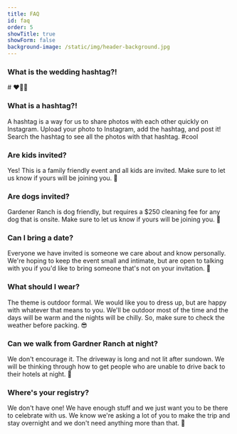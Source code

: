 ```yaml
---
title: FAQ
id: faq
order: 5
showTitle: true
showForm: false
background-image: /static/img/header-background.jpg
---
```

### What is the wedding hashtag?!

\# ❤️🎈💯

### What is a hashtag?!

A hashtag is a way for us to share photos with each other quickly on Instagram.  Upload your photo to Instagram, add the hashtag, and post it!  Search the hashtag to see all the photos with that hashtag.  #cool

### Are kids invited?

Yes!  This is a family friendly event and all kids are invited.  Make sure to let us know if yours will be joining you.  🤸

### Are dogs invited?

Gardener Ranch is dog friendly, but requires a $250 cleaning fee for any dog that is onsite.  Make sure to let us know if yours will be joining you. 🐶 

### Can I bring a date?

Everyone we have invited is someone we care about and know personally.  We're hoping to keep the event small and intimate, but are open to talking with you if you'd like to bring someone that's not on your invitation.  🐙

### What should I wear?

The theme is outdoor formal.  We would like you to dress up, but are happy with whatever that means to you.  We'll be outdoor most of the time and the days will be warm and the nights will be chilly.  So, make sure to check the weather before packing.  😎

### Can we walk from Gardner Ranch at night?

We don't encourage it.  The driveway is long and not lit after sundown.  We will be thinking through how to get people who are unable to drive back to their hotels at night.  🔦

### Where's your registry?

We don't have one!  We have enough stuff and we just want you to be there to celebrate with us.  We know we're asking a lot of you to make the trip and stay overnight and we don't need anything more than that.  💪
